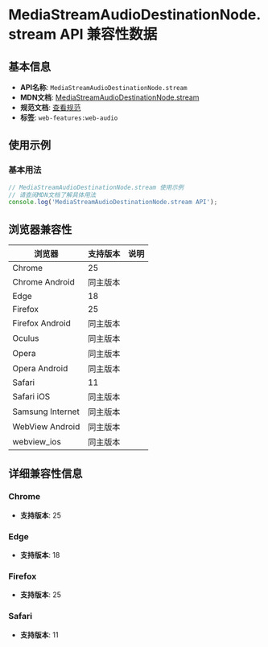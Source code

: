 # MediaStreamAudioDestinationNode.stream API 兼容性数据

## 基本信息

- **API名称**: `MediaStreamAudioDestinationNode.stream`
- **MDN文档**: [MediaStreamAudioDestinationNode.stream](https://developer.mozilla.org/docs/Web/API/MediaStreamAudioDestinationNode/stream)
- **规范文档**: [查看规范](https://webaudio.github.io/web-audio-api/#dom-mediastreamaudiodestinationnode-stream)
- **标签**: `web-features:web-audio`

## 使用示例

### 基本用法

```javascript
// MediaStreamAudioDestinationNode.stream 使用示例
// 请查阅MDN文档了解具体用法
console.log('MediaStreamAudioDestinationNode.stream API');
```

## 浏览器兼容性

| 浏览器 | 支持版本 | 说明 |
|--------|----------|------|
| Chrome | 25 |  |
| Chrome Android | 同主版本 |  |
| Edge | 18 |  |
| Firefox | 25 |  |
| Firefox Android | 同主版本 |  |
| Oculus | 同主版本 |  |
| Opera | 同主版本 |  |
| Opera Android | 同主版本 |  |
| Safari | 11 |  |
| Safari iOS | 同主版本 |  |
| Samsung Internet | 同主版本 |  |
| WebView Android | 同主版本 |  |
| webview_ios | 同主版本 |  |

## 详细兼容性信息

### Chrome

- **支持版本**: 25

### Edge

- **支持版本**: 18

### Firefox

- **支持版本**: 25

### Safari

- **支持版本**: 11

